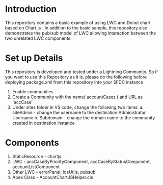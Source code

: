 # Introduction

This repository contains a basic example of using LWC and Donut chart based on Chart.js .
In addition to the basic sample, this repository also demonstrates the pub/sub model of LWC allowing interaction between the two unrelated LWC components. 

# Set up Details
This repository is developed and tested under a Lightning Community. 
So if you want to use this Repository as it is, please do the following before deploying package.xml from this repository into your SFDC instance
1. Enable communities
2. Create a Community with the name( accountCases ) and URL as 'accCase'
3. Under sites folder in VS code, change the following two items:
    a. siteAdmin - change the username to the destination Administrator Username
    b. Subdomain - change the domain name to the community created in destination instance

# Components
1. StaticResource - chartjs
2. LWC - accCaseByPriorityComponent, accCaseByStatusComponent, accountListComponent
3. Other LWC - errorPanel, ldsUtils, pubsub
4. Apex Class - AccountChartJSHelper.cls